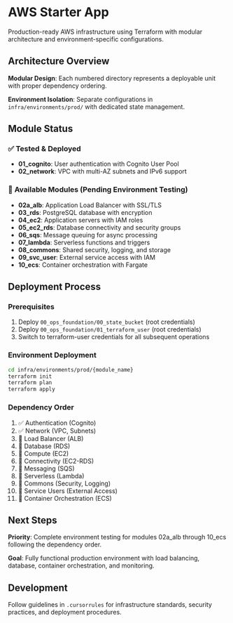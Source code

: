 # AWS Starter App

Production-ready AWS infrastructure using Terraform with modular architecture and environment-specific configurations.

## Architecture Overview

**Modular Design**: Each numbered directory represents a deployable unit with proper dependency ordering.

**Environment Isolation**: Separate configurations in `infra/environments/prod/` with dedicated state management.

## Module Status

### ✅ **Tested & Deployed**
- **01_cognito**: User authentication with Cognito User Pool
- **02_network**: VPC with multi-AZ subnets and IPv6 support

### 🔄 **Available Modules (Pending Environment Testing)**
- **02a_alb**: Application Load Balancer with SSL/TLS
- **03_rds**: PostgreSQL database with encryption
- **04_ec2**: Application servers with IAM roles
- **05_ec2_rds**: Database connectivity and security groups
- **06_sqs**: Message queuing for async processing
- **07_lambda**: Serverless functions and triggers
- **08_commons**: Shared security, logging, and storage
- **09_svc_user**: External service access with IAM
- **10_ecs**: Container orchestration with Fargate

## Deployment Process

### Prerequisites
1. Deploy `00_ops_foundation/00_state_bucket` (root credentials)
2. Deploy `00_ops_foundation/01_terraform_user` (root credentials)
3. Switch to terraform-user credentials for all subsequent operations

### Environment Deployment
```bash
cd infra/environments/prod/{module_name}
terraform init
terraform plan
terraform apply
```

### Dependency Order
1. ✅ Authentication (Cognito)
2. ✅ Network (VPC, Subnets)
3. 🔄 Load Balancer (ALB)
4. 🔄 Database (RDS)
5. 🔄 Compute (EC2)
6. 🔄 Connectivity (EC2-RDS)
7. 🔄 Messaging (SQS)
8. 🔄 Serverless (Lambda)
9. 🔄 Commons (Security, Logging)
10. 🔄 Service Users (External Access)
11. 🔄 Container Orchestration (ECS)

## Next Steps

**Priority**: Complete environment testing for modules 02a_alb through 10_ecs following the dependency order.

**Goal**: Fully functional production environment with load balancing, database, container orchestration, and monitoring.

## Development

Follow guidelines in `.cursorrules` for infrastructure standards, security practices, and deployment procedures.